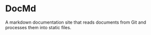 # DocMd
A markdown documentation site that reads documents from Git and processes them into static files.
